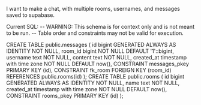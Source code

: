 I want to make a chat, with multiple rooms, usernames, and messages saved to supabase.

Current SQL:
-- WARNING: This schema is for context only and is not meant to be run.
-- Table order and constraints may not be valid for execution.

CREATE TABLE public.messages (
  id bigint GENERATED ALWAYS AS IDENTITY NOT NULL,
  room_id bigint NOT NULL DEFAULT '1'::bigint,
  username text NOT NULL,
  content text NOT NULL,
  created_at timestamp with time zone NOT NULL DEFAULT now(),
  CONSTRAINT messages_pkey PRIMARY KEY (id),
  CONSTRAINT fk_room FOREIGN KEY (room_id) REFERENCES public.rooms(id)
);
CREATE TABLE public.rooms (
  id bigint GENERATED ALWAYS AS IDENTITY NOT NULL,
  name text NOT NULL,
  created_at timestamp with time zone NOT NULL DEFAULT now(),
  CONSTRAINT rooms_pkey PRIMARY KEY (id)
);

